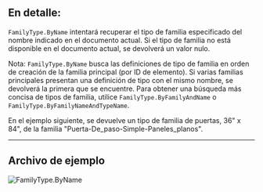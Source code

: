 ## En detalle:
`FamilyType.ByName` intentará recuperar el tipo de familia especificado del nombre indicado en el documento actual. Si el tipo de familia no está disponible en el documento actual, se devolverá un valor nulo.

Nota: `FamilyType.ByName` busca las definiciones de tipo de familia en orden de creación de la familia principal (por ID de elemento). Si varias familias principales presentan una definición de tipo con el mismo nombre, se devolverá la primera que se encuentre. Para obtener una búsqueda más concisa de tipos de familia, utilice `FamilyType.ByFamilyAndName` o `FamilyType.ByFamilyNameAndTypeName`.

En el ejemplo siguiente, se devuelve un tipo de familia de puertas, 36" x 84", de la familia "Puerta-De_paso-Simple-Paneles_planos".
___
## Archivo de ejemplo

![FamilyType.ByName](./Revit.Elements.FamilyType.ByName_img.jpg)
